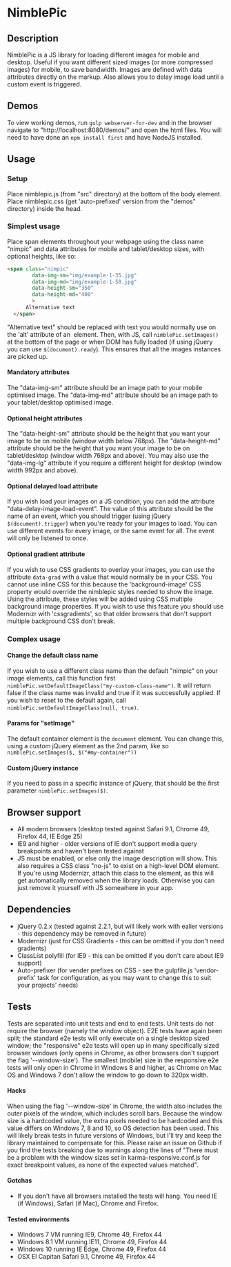 # NimblePic

## Description
NimblePic is a JS library for loading different images for mobile and desktop. 
Useful if you want different sized images (or more compressed images) for mobile, to save bandwidth.
Images are defined with data attributes directly on the markup.
Also allows you to delay image load until a custom event is triggered.

## Demos
To view working demos, run `gulp webserver-for-dev` and in the browser navigate to "http://localhost:8080/demos/" and open the html files.
You will need to have done an `npm install first` and have NodeJS installed.

## Usage

### Setup
Place nimblepic.js (from "src" directory) at the bottom of the body element.
Place nimblepic.css (get 'auto-prefixed' version from the "demos" directory) inside the head.


### Simplest usage
Place span elements throughout your webpage using the class name "nimpic" and data attributes for mobile and tablet/desktop sizes, with optional heights, like so:
```html
<span class="nimpic"
        data-img-sm="img/example-1-35.jpg"
        data-img-md="img/example-1-58.jpg"
        data-height-sm="350"
        data-height-md="400"
        >
      Alternative text
  </span>
```
"Alternative text" should be replaced with text you would normally use on the 'alt' attribute of an <img> element.
Then, with JS, call `nimblePic.setImages()` at the bottom of the page or when DOM has fully loaded (if using jQuery you can use `$(document).ready`). This ensures that all the images instances are picked up.

#### Mandatory attributes
The "data-img-sm" attribute should be an image path to your mobile optimised image.
The "data-img-md" attribute should be an image path to your tablet/desktop optimised image.

#### Optional height attributes
The "data-height-sm" attribute should be the height that you want your image to be on mobile (window width below 768px).
The "data-height-md" attribute should be the height that you want your image to be on tablet/desktop (window width 768px and above).
You may also use the "data-img-lg" attribute if you require a different height for desktop (window width 992px and above).

#### Optional delayed load attribute
If you wish load your images on a JS condition, you can add the attribute "data-delay-image-load-event". The value of this attribute should be the name of an event, which you should trigger (using jQuery `$(document).trigger`) when you're ready for your images to load. You can use different events for every image, or the same event for all. The event will only be listened to once.

#### Optional gradient attribute
If you wish to use CSS gradients to overlay your images, you can use the attribute `data-grad` with a value that would normally be in your CSS. You cannot use inline CSS for this because the 'background-image' CSS property would override the nimblepic styles needed to show the image. Using the attribute, these styles will be added using CSS multiple background image properties. If you wish to use this feature you should use Modernizr with 'cssgradients', so that older browsers that don't support multiple background CSS don't break.


### Complex usage

#### Change the default class name
If you wish to use a different class name than the default "nimpic" on your image elements, call this function first `nimblePic.setDefaultImageClass("my-custom-class-name")`.
It will return false if the class name was invalid and true if it was successfully applied.
If you wish to reset to the default again, call `nimblePic.setDefaultImageClass(null, true)`.

#### Params for "setImage"
The default container element is the `document` element. You can change this, using a custom jQuery element as the 2nd param, like so `nimblePic.setImages($, $("#my-container"))`

#### Custom jQuery instance
If you need to pass in a specific instance of jQuery, that should be the first parameter `nimblePic.setImages($)`.


## Browser support
- All modern browsers (desktop tested against Safari 9.1, Chrome 49, Firefox 44, IE Edge 25)
- IE9 and higher - older versions of IE don't support media query breakpoints and haven't been tested against
- JS must be enabled, or else only the image description will show. This also requires a CSS class "no-js" to exist on a high-level DOM element. If you're using Modernizr, attach this class to the <html> element, as this will get automatically removed when the library loads. Otherwise you can just remove it yourself with JS somewhere in your app.

## Dependencies
- jQuery 0.2.x (tested against 2.2.1, but will likely work with ealier versions - this dependency may be removed in future)
- Modernizr (just for CSS Gradients - this can be omitted if you don't need gradients)
- ClassList polyfill (for IE9 - this can be omitted if you don't care about IE9 support)
- Auto-prefixer (for vender prefixes on CSS - see the gulpfile.js 'vendor-prefix' task for configuration, as you may want to change this to suit your projects' needs)

## Tests
Tests are separated into unit tests and end to end tests. Unit tests do not require the browser (namely the window object). E2E tests have again been split; the standard e2e tests will only execute on a single desktop sized window; the "responsive" e2e tests will open up in many specifically sized browser windows (only opens in Chrome, as other browsers don't support the flag '--window-size'). The smallest (mobile) size in the responsive e2e tests will only open in Chrome in Windows 8 and higher, as Chrome on Mac OS and Windows 7 don't allow the window to go down to 320px width.

#### Hacks
When using the flag '--window-size' in Chrome, the width also includes the outer pixels of the window, which includes scroll bars. Because the window size is a hardcoded value, the extra pixels needed to be hardcoded and this value differs on Windows 7, 8 and 10, so OS detection has been used. This will likely break tests in future versions of Windows, but I'll try and keep the library maintained to compensate for this. Please raise an issue on Github if you find the tests breaking due to warnings along the lines of "There must be a problem with the window sizes set in karma-responsive.conf.js for exact breakpoint values, as none of the expected values matched".

#### Gotchas
- If you don't have all browsers installed the tests will hang. You need IE (if Windows), Safari (if Mac), Chrome and Firefox.

#### Tested environments
- Windows 7 VM running IE9, Chrome 49, Firefox 44
- Windows 8.1 VM running IE11, Chrome 49, Firefox 44
- Windows 10 running IE Edge, Chrome 49, Firefox 44
- OSX El Capitan Safari 9.1, Chrome 49, Firefox 44